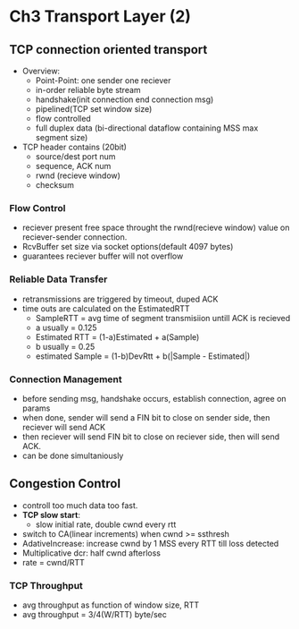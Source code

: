 # Ch3 Transport Layer (2)

## TCP connection oriented transport

- Overview: 
  - Point-Point: one sender one reciever
  - in-order reliable byte stream
  - handshake(init connection end connection msg)
  - pipelined(TCP set window size)
  - flow controlled
  - full duplex data (bi-directional dataflow containing MSS max segment size)
- TCP header contains (20bit)
  - source/dest port num
  - sequence, ACK num
  - rwnd (recieve window)
  - checksum

### Flow Control

- reciever present free space throught the rwnd(recieve window) value on reciever-sender connection.
- RcvBuffer set size via socket options(default 4097 bytes)
- guarantees reciever buffer will not overflow

### Reliable Data Transfer

- retransmissions are triggered by timeout, duped ACK
- time outs are calculated on the EstimatedRTT
  - SampleRTT = avg time of segment transmisiion untill ACK is recieved
  - a usually = 0.125
  - Estimated RTT = (1-a)Estimated + a(Sample)
  - b usually = 0.25
  - estimated Sample = (1-b)DevRtt + b(|Sample - Estimated|)

### Connection Management

- before sending msg, handshake occurs, establish connection, agree on params
- when done, sender will send a FIN bit to close on sender side, then reciever will send ACK
- then reciever will send FIN bit to close on reciever side, then will send ACK.
- can be done simultaniously

## Congestion Control

- controll too much data too fast.
- **TCP slow start**:
  - slow initial rate, double cwnd every rtt
- switch to CA(linear increments) when cwnd >= ssthresh
- AdativeIncrease: increase cwnd by 1 MSS every RTT till loss detected
- Multiplicative dcr: half cwnd afterloss
- rate = cwnd/RTT

### TCP Throughput

- avg throughput as function of window size, RTT
- avg throughput = 3/4(W/RTT) byte/sec
